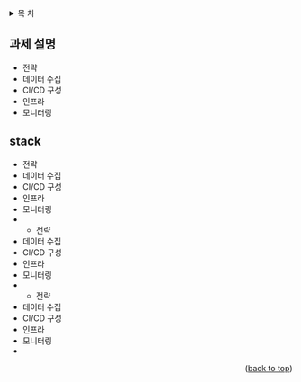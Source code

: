 <a name="readme-top"></a>

<!--  목 차  -->
<details>
  <summary>목 차</summary>
  <ol>
    <li>
      <a href="#과제설명">과제 설명</a>
    </li>
    <li>
      <a href="#stack">기슬 스택</a>
    </li>
    <li>
      <a href="#getting-started">Getting Started</a>
      <ul>
        <li><a href="#prerequisites">Prerequisites</a></li>
        <li><a href="#installation">Installation</a></li>
      </ul>
    </li>
    <li><a href="#usage">Usage</a></li>
    <li><a href="#roadmap">Roadmap</a></li>
    <li><a href="#contributing">Contributing</a></li>
    <li><a href="#license">License</a></li>
    <li><a href="#contact">Contact</a></li>
    <li><a href="#acknowledgments">Acknowledgments</a></li>
  </ol>
</details>


<!-- 과제 설명 -->
## 과제 설명
* 전략 
* 데이터 수집
* CI/CD 구성
* 인프라
* 모니터링
<!-- 기술 스택 -->
## stack
* 전략 
* 데이터 수집
* CI/CD 구성
* 인프라
* 모니터링
* * 전략 
* 데이터 수집
* CI/CD 구성
* 인프라
* 모니터링
* * 전략 
* 데이터 수집
* CI/CD 구성
* 인프라
* 모니터링
* 

<p align="right">(<a href="#readme-top">back to top</a>)</p>
